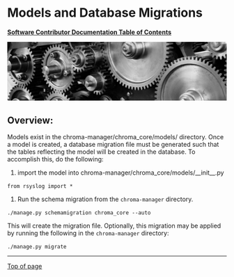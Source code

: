 # <a name="Top"></a>Models and Database Migrations

[**Software Contributor Documentation Table of Contents**](cd_TOC.md)

![Models and Database Migrations](md_Graphics/gears_sm.jpg)

## Overview:

Models exist in the chroma-manager/chroma_core/models/ directory. Once a model is created, a database migration file must be generated such that the tables reflecting the model will be created in the database. To accomplish this, do the following:

1. import the model into chroma-manager/chroma_core/models/\_\_init\_\_.py
```
from rsyslog import *
```
1. Run the schema migration from the `chroma-manager` directory.
```
./manage.py schemamigration chroma_core --auto
```

This will create the migration file. Optionally, this migration may be applied by running the following in the `chroma-manager` directory:

```
./manage.py migrate
```

---
[Top of page](#Top)